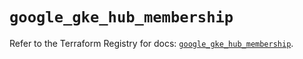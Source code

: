 # `google_gke_hub_membership`

Refer to the Terraform Registry for docs: [`google_gke_hub_membership`](https://registry.terraform.io/providers/hashicorp/google/6.20.0/docs/resources/gke_hub_membership).
